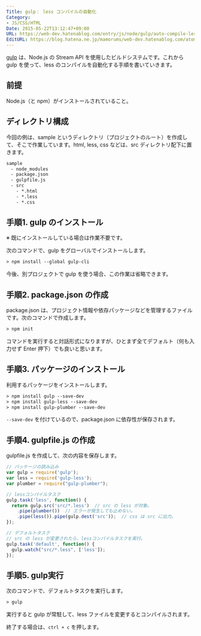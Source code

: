 ```yaml
---
Title: gulp： less コンパイルの自動化
Category:
- JS/CSS/HTML
Date: 2015-05-22T13:12:47+09:00
URL: https://web-dev.hatenablog.com/entry/js/node/gulp/auto-compile-less
EditURL: https://blog.hatena.ne.jp/mamorums/web-dev.hatenablog.com/atom/entry/10328749687178759774
---
```


[gulp](http://gulpjs.com/) は、Node.js の Stream API を使用したビルドシステムです。これから gulp を使って、less のコンパイルを自動化する手順を書いていきます。

## 前提
Node.js（と npm）がインストールされていること。

## ディレクトリ構成
今回の例は、sample というディレクトリ（プロジェクトのルート）を作成して、そこで作業しています。html, less, css などは、src ディレクトリ配下に置きます。

```txt
sample
　- node_modules
　- package.json
　- gulpfile.js
　- src
　  - *.html
　  - *.less
　  - *.css
```


## 手順1. gulp のインストール
※ 既にインストールしている場合は作業不要です。

次のコマンドで、gulp をグローバルでインストールします。

```txt
> npm install --global gulp-cli
```

今後、別プロジェクトで gulp を使う場合、この作業は省略できます。


## 手順2. package.json の作成
package.json は、プロジェクト情報や依存パッケージなどを管理するファイルです。次のコマンドで作成します。

```txt
> npm init
```

コマンドを実行すると対話形式になりますが、ひとまず全てデフォルト（何も入力せず Enter 押下）でも良いと思います。



## 手順3. パッケージのインストール
利用するパッケージをインストールします。

```txt
> npm install gulp --save-dev
> npm install gulp-less --save-dev
> npm install gulp-plumber --save-dev
```

`--save-dev` を付けているので、package.json に依存性が保存されます。


## 手順4. gulpfile.js の作成
gulpfile.js を作成して、次の内容を保存します。

```javascript
// パッケージの読み込み
var gulp = require('gulp');
var less = require('gulp-less');
var plumber = require("gulp-plumber");

// lessコンパイルタスク
gulp.task('less', function() {
  return gulp.src('src/*.less')  // src の less が対象。
    .pipe(plumber())  // エラーが発生しても止めない。
    .pipe(less()).pipe(gulp.dest('src'));  // css は src に出力。
});

// デフォルトタスク
// src の less が変更されたら、lessコンパイルタスクを実行。
gulp.task('default', function() {
  gulp.watch("src/*.less", ['less']);
});
```

## 手順5. gulp実行
次のコマンドで、デフォルトタスクを実行します。

```txt
> gulp
```

実行すると gulp が常駐して、less ファイルを変更するとコンパイルされます。

終了する場合は、`ctrl + c` を押します。
